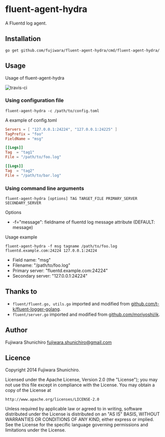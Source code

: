 # fluent-agent-hydra

A Fluentd log agent.

## Installation

```
go get github.com/fujiwara/fluent-agent-hydra/cmd/fluent-agent-hydra/
```

## Usage

Usage of fluent-agent-hydra

![travis-ci](https://api.travis-ci.org/fujiwara/fluent-agent-hydra.svg?branch=master)

### Using configuration file

```
fluent-agent-hydra -c /path/to/config.toml
```

A example of config.toml

```toml
Servers = [ "127.0.0.1:24224", "127.0.0.1:24225" ]
TagPrefix = "foo"
FieldName = "msg"

[[Logs]]
Tag  = "tag1"
File = "/path/to/foo.log"

[[Logs]]
Tag  = "tag2"
File = "/path/to/bar.log"
```

### Using command line arguments

```
fluent-agent-hydra [options] TAG TARGET_FILE PRIMARY_SERVER SECONDARY_SERVER
```

Options

* -f="message": fieldname of fluentd log message attribute (DEFAULT: message)

Usage example

```
fluent-agent-hydra -f msg tagname /path/to/foo.log fluentd.example.com:24224 127.0.0.1:24224
```

* Field name: "msg"
* Filename: "/path/to/foo.log"
* Primary server: "fluentd.example.com:24224"
* Secondary server: "127.0.0.1:24224"

## Thanks to

* `fluent/fluent.go, utils.go` imported and modified from [github.com/t-k/fluent-logger-golang](https://github.com/t-k/fluent-logger-golang).
* `fluent/server.go` imported and modified from [github.com/moriyoshi/ik](https://github.com/moriyoshi/ik/).

## Author

Fujiwara Shunichiro <fujiwara.shunichiro@gmail.com>

## Licence

Copyright 2014 Fujiwara Shunichiro.

Licensed under the Apache License, Version 2.0 (the "License");
you may not use this file except in compliance with the License.
You may obtain a copy of the License at

    http://www.apache.org/licenses/LICENSE-2.0

Unless required by applicable law or agreed to in writing, software
distributed under the License is distributed on an "AS IS" BASIS,
WITHOUT WARRANTIES OR CONDITIONS OF ANY KIND, either express or implied.
See the License for the specific language governing permissions and
limitations under the License.
